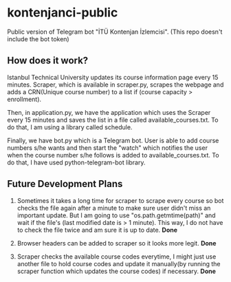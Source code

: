 # kontenjanci-public
Public version of Telegram bot "İTÜ Kontenjan İzlemcisi". (This repo doesn't include the bot token)

## How does it work?

Istanbul Technical University updates its course information page every 15 minutes. Scraper, which is available
in scraper.py, scrapes the webpage and adds a CRN(Unique course number) to a list if (course capacity > enrollment).

Then, in application.py, we have the application which uses the Scraper every 15 minutes and saves the list in a file
called available_courses.txt. To do that, I am using a library called schedule.

Finally, we have bot.py which is a Telegram bot. User is able to add course numbers s/he wants and then start the "watch" which
notifies the user when the course number s/he follows is added to available_courses.txt. To do that, I have used python-telegram-bot library.

## Future Development Plans

1. Sometimes it takes a long time for scraper to scrape every course so bot checks the file again after a minute to make sure user didn't miss an
important update. But I am going to use "os.path.getmtime(path)" and wait if the file's (last modified date is > 1 minute). This way, I do not
have to check the file twice and am sure it is up to date. <b>Done</b>

2. Browser headers can be added to scraper so it looks more legit. <b>Done</b>

3. Scraper checks the available course codes everytime, I might just use another file to hold course codes and update it
manually(by running the scraper function which updates the course codes) if necessary. <b>Done</b>
